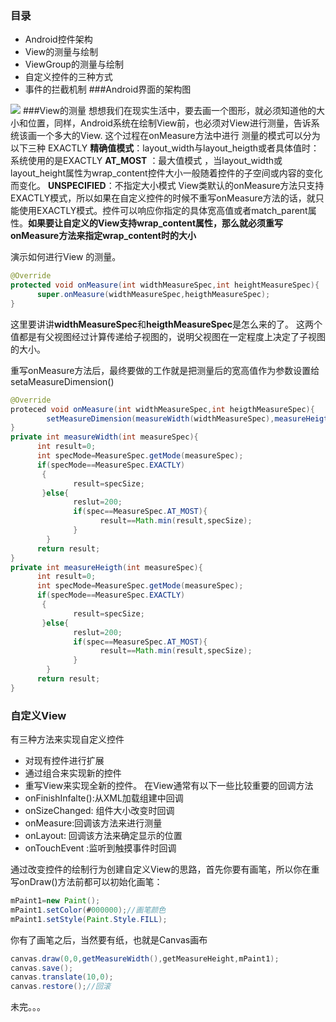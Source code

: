 ### 目录
+ Android控件架构
+ View的测量与绘制
+ ViewGroup的测量与绘制
+ 自定义控件的三种方式
+ 事件的拦截机制
###Android界面的架构图


![
![](http://upload-images.jianshu.io/upload_images/1990324-6fde69321caafb65.png?imageMogr2/auto-orient/strip%7CimageView2/2/w/1240)](http://upload-images.jianshu.io/upload_images/1990324-da0af9714a998b2c.png?imageMogr2/auto-orient/strip%7CimageView2/2/w/1240)
###View的测量
想想我们在现实生活中，要去画一个图形，就必须知道他的大小和位置，同样，Android系统在绘制View前，也必须对View进行测量，告诉系统该画一个多大的View.
这个过程在onMeasure方法中进行
测量的模式可以分为以下三种
EXACTLY
**精确值模式**：layout_width与layout_heigth或者具体值时：系统使用的是EXACTLY
**AT_MOST** ：最大值模式 ，当layout_width或layout_height属性为wrap_content控件大小一般随着控件的子空间或内容的变化而变化。
**UNSPECIFIED**：不指定大小模式
View类默认的onMeasure方法只支持EXACTLY模式，所以如果在自定义控件的时候不重写onMeasure方法的话，就只能使用EXACTLY模式。控件可以响应你指定的具体宽高值或者match_parent属性。**如果要让自定义的View支持wrap_content属性，那么就必须重写onMeasure方法来指定wrap_content时的大小**

演示如何进行View 的测量。
```java
@Override
protected void onMeasure(int widthMeasureSpec,int heightMeasureSpec){
      super.onMeasure(widthMeasureSpec,heigthMeasureSpec);
}
```
这里要讲讲**widthMeasureSpec**和**heigthMeasureSpec**是怎么来的了。
这两个值都是有父视图经过计算传递给子视图的，说明父视图在一定程度上决定了子视图的大小。

重写onMeasure方法后，最终要做的工作就是把测量后的宽高值作为参数设置给setaMeasureDimension()
```java
@Override
proteced void onMeasure(int widthMeasureSpec,int heigthMeasureSpec){
        setMeasureDimension(measureWidth(widthMeasureSpec),measureHeigth(heigthMeasureSpec));
}
private int measureWidth(int measureSpec){
      int result=0;
      int specMode=MeasureSpec.getMode(measureSpec); 
      if(specMode==MeasureSpec.EXACTLY)
       {
              result=specSize;
       }else{
              reslut=200;
              if(spec==MeasureSpec.AT_MOST){
                    result==Math.min(result,specSize);
              }
        }
      return result;
}
private int measureHeigth(int measureSpec){
      int result=0;
      int specMode=MeasureSpec.getMode(measureSpec); 
      if(specMode==MeasureSpec.EXACTLY)
       {
              result=specSize;
       }else{
              reslut=200;
              if(spec==MeasureSpec.AT_MOST){
                    result==Math.min(result,specSize);
              }
        }
      return result;
}
```
### 自定义View
有三种方法来实现自定义控件
+ 对现有控件进行扩展
+ 通过组合来实现新的控件
+ 重写View来实现全新的控件。
在View通常有以下一些比较重要的回调方法
+ onFinishInfalte():从XML加载组建中回调
+ onSizeChanged: 组件大小改变时回调
+ onMeasure:回调该方法来进行测量
+ onLayout: 回调该方法来确定显示的位置
+ onTouchEvent :监听到触摸事件时回调

通过改变控件的绘制行为创建自定义View的思路，首先你要有画笔，所以你在重写onDraw()方法前都可以初始化画笔：
```java
mPaint1=new Paint();
mPaint1.setColor(#000000);//画笔颜色
mPaint1.setStyle(Paint.Style.FILL);
```
你有了画笔之后，当然要有纸，也就是Canvas画布
```java
canvas.draw(0,0,getMeasureWidth(),getMeasureHeight,mPaint1);
canvas.save();
canvas.translate(10,0);
canvas.restore();//回滚
```

未完。。。
